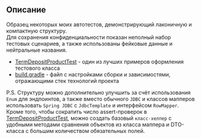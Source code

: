 ## Описание
Образец некоторых моих автотестов, демонстрирующий лаконичную и компактную структуру.  
Для сохранения конфиденциальности показан неполный набор тестовых сценариев, а также использованы фейковые данные и нейтральные названия.

- [TermDepositProductTest](https://github.com/1stFunt/Backend_autotests/blob/main/app/src/test/java/depositService/TermDepositProductTest.java) - один из лучших примеров оформления тестового класса
- [build.gradle](https://github.com/1stFunt/Backend_autotests/blob/main/app/build.gradle) - файл с настройками сборки и зависимостями, отражающими стек технологий проекта

P.S. Структуру можно дополнительно улучшить за счёт использования `Enum` для эндпоинтов, а также вместо обычного `JDBC` и классов мапперов использовать `Spring JDBC` с `JdbcTemplate` и интерфейсом `RowMapper`.  
Кроме того, чтобы сократить число assert-проверок в [TermDepositProductTest](https://github.com/1stFunt/Backend_autotests/blob/main/app/src/test/java/depositService/TermDepositProductTest.java), можно создать базовый `класс-хелпер` с удобными методами сравнения объектов из класса маппера и DTO-класса с большим количеством обязательных полей.
